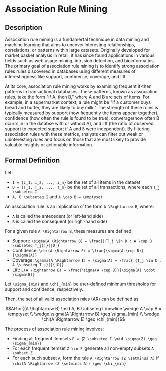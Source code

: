 # Association Rule Mining

## Description

Association rule mining is a fundamental technique in data mining and machine learning that aims to uncover interesting relationships, correlations, or patterns within large datasets. Originally developed for market basket analysis in retail, it has since found applications in various fields such as web usage mining, intrusion detection, and bioinformatics. The primary goal of association rule mining is to identify strong association rules rules discovered in databases using different measures of interestingness like support, confidence, coverage, and lift.

At its core, association rule mining works by examining frequent if-then patterns in transactional databases. These patterns, known as association rules, take the form "if A, then B," where A and B are sets of items. For example, in a supermarket context, a rule might be "if a customer buys bread and butter, they are likely to buy milk." The strength of these rules is typically measured by support (how frequently the items appear together), confidence (how often the rule is found to be true), converage(how often B ocurrs in in the databse with or without A), and lift (the ratio of observed support to expected support if A and B were independent). By filtering association rules with these metrics, analysts can filter out weak or uninteresting rules and focus on those that are most likely to provide valuable insights or actionable information.

## Formal Definition
Let:

- ``I = {i_1, i_2, ..., i_n}`` be the set of all items in the dataset
- ``D = {T_1, T_2, ..., T_m}`` be the set of all transactions, where each ``T_j \subseteq I``
- ``A, B \subseteq I`` and ``A \cap B = \emptyset``

An association rule is an implication of the form ``A \Rightarrow B``, where:

- ``A`` is called the antecedent (or left-hand side)
- ``B`` is called the consequent (or right-hand side)

For a given rule ``A \Rightarrow B``, these measures are defined:

- Support: ``\sigma(A \Rightarrow B) = \frac{|{T_j \in D : A \cup B \subseteq T_j}|}{|D|}``
- Confidence: ``\chi(A \Rightarrow B) = \frac{\sigma(A \cup B)}{\sigma(A)}``
- Coverage: ``\gamma(A \Rightarrow B) = \sigma(A) = \frac{|{T_j \in D : A \subseteq T_j}|}{|D|}``
- Lift: ``L(A \Rightarrow B) = \frac{\sigma(A \cup B)}{\sigma(A) \cdot \sigma(B)}``

Let ``\sigma_{min}`` and ``\chi_{min}`` be user-defined minimum thresholds for support and confidence, respectively.

Then, the set of all valid association rules (AR) can be defined as:

```math
AR = {(A \Rightarrow B) \mid A, B \subseteq I \newline
\wedge  A \cap B = \emptyset \\
\wedge \sigma(A \Rightarrow B) \geq \sigma_{min} \\
\wedge  \chi(A \Rightarrow B) \geq \chi_{min}}
```

The process of association rule mining involves:

- Finding all frequent itemsets ``F = {Z \subseteq I \mid \sigma(Z) \geq \sigma_{min}}``
- For each frequent itemset ``Z \in F``, generate all non-empty subsets ``A \subset Z``
- For each such subset ``A``, form the rule ``A \Rightarrow (Z \setminus A)`` if ``\chi(A \Rightarrow (Z \setminus A)) \geq \chi_{min}``
